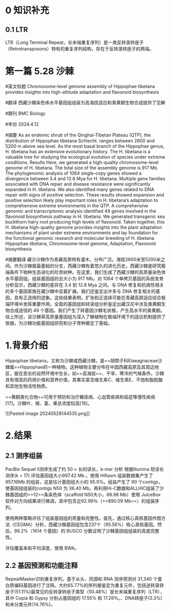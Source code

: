 # 0 知识补充

## 0.1 LTR

LTR（Long Terminal Repeat，长末端重复序列）是一类反转录转座子（Retrotransposons）特有的重复序列结构，存在于反转录转座子的两端。
# 第一篇  5.28 沙棘

#英文标题 Chromosome-level genome assembly of Hippophae tibetana provides insights into high-altitude adaptation and flavonoid biosynthesis

#翻译 西藏沙棘染色体水平基因组组装为高海拔适应和类黄酮生物合成提供了见解

#期刊 BMC Biology

#年份 2024.4.12

#摘要  As an endemic shrub of the Qinghai-Tibetan Plateau (QTP), the distribution of Hippophae tibetana Schlecht. ranges between 2800 and 5200 m above sea level. As the most basal branch of the Hippophae genus, H. tibetana has an extensive evolutionary history. The H. tibetana is a valuable tree for studying the ecological evolution of species under extreme conditions. Results Here, we generated a high-quality chromosome-level genome of H. tibetana. The total size of the assembly genome is 917 Mb. The phylogenomic analysis of 1064 single-copy genes showed a divergence between 3.4 and 12.8 Mya for H. tibetana. Multiple gene families associated with DNA repair and disease resistance were significantly expanded in H. tibetana. We also identified many genes related to DNA repair with signs of positive selection. These results showed expansion and positive selection likely play important roles in H. tibetana’s adaptation to comprehensive extreme environments in the QTP. A comprehensive genomic and transcriptomic analysis identified 49 genes involved in the flavonoid biosynthesis pathway in H. tibetana. We generated transgenic sea buckthorn hairy root producing high levels of flavonoid. Taken together, this H. tibetana high-quality genome provides insights into the plant adaptation mechanisms of plant under extreme environments and lay foundation for the functional genomic research and molecular breeding of H. tibetana.  Hippophae tibetana, Chromosome-level genome, Adaptation, Flavonoid biosynthesis

#摘要翻译 藏沙沙棘作为青藏高原特有灌木，分布广泛。海拔2800米至5200米之间。作为沙棘属最基础的分支，西藏沙棘有着悠久的进化历史。西藏沙棘是研究极端条件下物种生态进化的珍贵树种。在这里，我们生成了西藏沙棘的高质量染色体水平基因组。组装基因组的总大小为 917 Mb。对 1064 个单拷贝基因的系统发育分析显示，西藏沙棘的差异在 3.4 到 12.8 Mya 之间。与 DNA 修复和抗病性相关的多个基因家族在藏沙棘中显着扩展。我们还鉴定出许多与 DNA 修复相关的基因，具有正选择的迹象。这些结果表明，扩张和正选择可能在青藏高原适应综合极端环境中发挥重要作用。全面的基因组和转录组分析鉴定出藏汉花中涉及类黄酮生物合成途径的 49 个基因。我们产生了转基因沙棘毛状根，产生高水平的类黄酮。综上所述，该沙棘草高质量基因组为深入了解植物在极端环境下的适应机制提供了依据，为沙棘功能基因组研究和分子育种奠定了基础。


# 1.背景介绍

Hippophae tibetana，又称为沙棘或西藏沙棘，是==胡颓子科Elaeagnaceae沙棘属==Hippophae的一种植物。这种植物主要分布在中国西藏高原及其周边地区，能在恶劣的自然环境中生长，如==高海拔==、干旱、寒冷的气候条件。沙棘具有很高的药用价值和营养价值，其果实富含维生素C、维生素E、不饱和脂肪酸和其他生物活性物质。

==黄酮类化合物==可用于预防和治疗糖尿病、心血管疾病和癌症等慢性疾病 [17]。沙棘叶、根、茎、果总浓度较高[18]。



![[Pasted image 20240528144535.png]]

# 2.结果

## 2.1 测序组装




PacBio Sequel II测序生成了约 50 × 长的读长，k-mer 分析 根据Illumina 短读长测序(k = 17) 评估基因组大小997.42 Mb 。使用 Hifiasm 组装数据集产生了 957.16Mb 的组装，这是估计基因组大小的 95.9%。组装产生了 90 个contigs，使基因组组装的contigs N50 为 36.40 Mb。再利用Hi-C数据和ALLHIC组装了沙棘基因组的==12==条染色体（scaffold N50大小，88.98 Mb）使用 JuiceBox 软件对方向结果进行微调，其中包含近92.99％（==890.09 Mb==）的组装序列。

使用两种策略评估了组装基因组的质量和完整性。首先，通过核心真核基因作图方法（CEGMA）分析，西藏沙棘基因组包含237个（95.56%）核心真核基因。然后，98.2%（1614 个基因）的 BUSCO 分数证明了沙棘基因组组装的高度完整性。

评估覆盖率和平均深度，使用 BWA。


## 2.2 基因预测和功能注释



RepeatMasker识别重复序列，基于从头、同源和 RNA 测序预测对 31,340 个蛋白质编码基因进行了注释。大约65.77%的序列被鉴定为重复元件，包括逆转录转座子(51.11%)最常见的反转录转座子类型（50.48%）是长末端重复序列（LTR），其中 Copia 和 Gypsy 分别占基因组的 17.55% 和 17.26%。、DNA转座子(3.3%)和未分类元件(14.76%)。